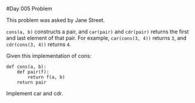 #Day 005 Problem

This problem was asked by Jane Street.

`cons(a, b)` constructs a pair, and `car(pair)` and `cdr(pair)` returns the first and last element of that pair. For 
example, `car(cons(3, 4))` returns `3`, and `cdr(cons(3, 4))` returns `4`.

Given this implementation of cons:
<pre><code>def cons(a, b):
    def pair(f):
        return f(a, b)
    return pair
</code></pre>
    
Implement car and cdr.